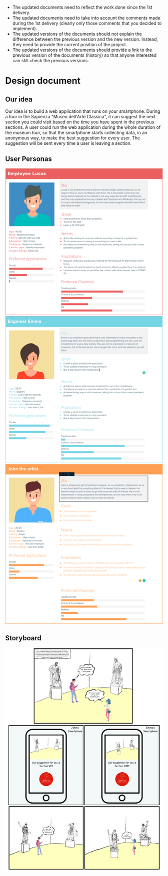 - The updated documents need to reflect the work done since the 1st delivery.
- The updated documents need to take into account the comments made during the 1st delivery (clearly only those comments that you decided to implement).
- The updated versions of the documents should not explain the difference between the previous version and the new version. Instead, they need to provide the current position of the project.
- The updated versions of the documents should provide a link to the previous version of the documents (history) so that anyone interested can still check the previous versions.

# Design document
## Our idea

Our idea is to build a web application that runs on your smartphone. During a tour in the Sapienza "Museo dell'Arte Classica", it can suggest the next section you could visit based on the time you have spent in the previous sections.  A user could run the web application during the whole duration of the museum tour, so that the smartphone starts collecting data, in an anonymous way, to make the best suggestion for every user. The suggestion will be sent every time a user is leaving a section.


## User Personas

![John](Images/persona_1.png)
![Emma](Images/persona_2.png)
![Lucas](Images/persona_3.png)

## Storyboard

![A typical usage of the application](Images/storyboard.png)
